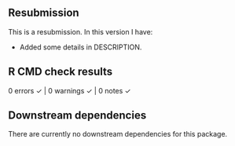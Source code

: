 ## Resubmission

This is a resubmission. In this version I have:

* Added some details in DESCRIPTION.

## R CMD check results

0 errors ✓ | 0 warnings ✓ | 0 notes ✓

## Downstream dependencies

There are currently no downstream dependencies for this package.
